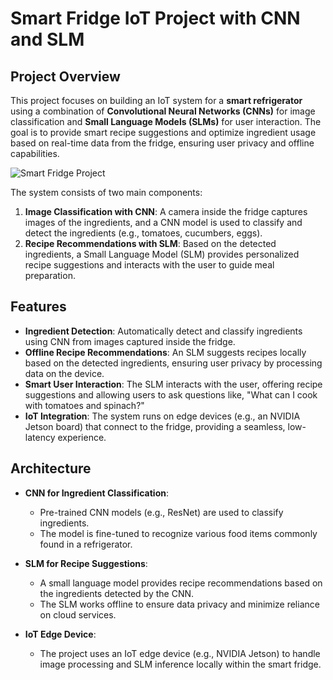 # Smart Fridge IoT Project with CNN and SLM

## Project Overview

This project focuses on building an IoT system for a **smart refrigerator** using a combination of **Convolutional Neural Networks (CNNs)** for image classification and **Small Language Models (SLMs)** for user interaction. The goal is to provide smart recipe suggestions and optimize ingredient usage based on real-time data from the fridge, ensuring user privacy and offline capabilities.

![Smart Fridge Project](assets/smart-fridge-dalle.jpg)

The system consists of two main components:
1. **Image Classification with CNN**: A camera inside the fridge captures images of the ingredients, and a CNN model is used to classify and detect the ingredients (e.g., tomatoes, cucumbers, eggs).
2. **Recipe Recommendations with SLM**: Based on the detected ingredients, a Small Language Model (SLM) provides personalized recipe suggestions and interacts with the user to guide meal preparation.

## Features

- **Ingredient Detection**: Automatically detect and classify ingredients using CNN from images captured inside the fridge.
- **Offline Recipe Recommendations**: An SLM suggests recipes locally based on the detected ingredients, ensuring user privacy by processing data on the device.
- **Smart User Interaction**: The SLM interacts with the user, offering recipe suggestions and allowing users to ask questions like, "What can I cook with tomatoes and spinach?"
- **IoT Integration**: The system runs on edge devices (e.g., an NVIDIA Jetson board) that connect to the fridge, providing a seamless, low-latency experience.

## Architecture

- **CNN for Ingredient Classification**:
  - Pre-trained CNN models (e.g., ResNet) are used to classify ingredients.
  - The model is fine-tuned to recognize various food items commonly found in a refrigerator.
  
- **SLM for Recipe Suggestions**:
  - A small language model provides recipe recommendations based on the ingredients detected by the CNN.
  - The SLM works offline to ensure data privacy and minimize reliance on cloud services.

- **IoT Edge Device**:
  - The project uses an IoT edge device (e.g., NVIDIA Jetson) to handle image processing and SLM inference locally within the smart fridge.
